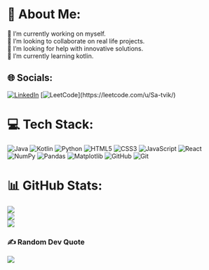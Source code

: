 # 💫 About Me:
🔭 I’m currently working on myself.<br>👯 I’m looking to collaborate on real life projects.<br>🤝 I’m looking for help with innovative solutions.<br>🌱 I’m currently learning kotlin.


## 🌐 Socials:
[![LinkedIn](https://img.shields.io/badge/LinkedIn-%230077B5.svg?logo=linkedin&logoColor=white)](https://linkedin.com/in/Sa-tvik) [![LeetCode]([https://img.shields.io/badge/LinkedIn-%230077B5.svg?logo=linkedin&logoColor=white](https://www.google.com/imgres?imgurl=https%3A%2F%2Fupload.wikimedia.org%2Fwikipedia%2Fcommons%2F8%2F8e%2FLeetCode_Logo_1.png&tbnid=rGLblFUwApUhUM&vet=12ahUKEwipvavwlaWIAxW-jWMGHXdODaAQMygBegQIARBN..i&imgrefurl=https%3A%2F%2Fcommons.wikimedia.org%2Fwiki%2FFile%3ALeetCode_Logo_1.png&docid=H0Vabpfp_AIvwM&w=512&h=512&q=leetcode%20logo&client=opera-gx&ved=2ahUKEwipvavwlaWIAxW-jWMGHXdODaAQMygBegQIARBN))](https://leetcode.com/u/Sa-tvik/) 

# 💻 Tech Stack:
![Java](https://img.shields.io/badge/java-%23ED8B00.svg?style=for-the-badge&logo=openjdk&logoColor=white) ![Kotlin](https://img.shields.io/badge/kotlin-%237F52FF.svg?style=for-the-badge&logo=kotlin&logoColor=white) ![Python](https://img.shields.io/badge/python-3670A0?style=for-the-badge&logo=python&logoColor=ffdd54) ![HTML5](https://img.shields.io/badge/html5-%23E34F26.svg?style=for-the-badge&logo=html5&logoColor=white) ![CSS3](https://img.shields.io/badge/css3-%231572B6.svg?style=for-the-badge&logo=css3&logoColor=white) ![JavaScript](https://img.shields.io/badge/javascript-%23323330.svg?style=for-the-badge&logo=javascript&logoColor=%23F7DF1E) ![React](https://img.shields.io/badge/react-%2320232a.svg?style=for-the-badge&logo=react&logoColor=%2361DAFB) ![NumPy](https://img.shields.io/badge/numpy-%23013243.svg?style=for-the-badge&logo=numpy&logoColor=white) ![Pandas](https://img.shields.io/badge/pandas-%23150458.svg?style=for-the-badge&logo=pandas&logoColor=white) ![Matplotlib](https://img.shields.io/badge/Matplotlib-%23ffffff.svg?style=for-the-badge&logo=Matplotlib&logoColor=black) ![GitHub](https://img.shields.io/badge/github-%23121011.svg?style=for-the-badge&logo=github&logoColor=white) ![Git](https://img.shields.io/badge/git-%23F05033.svg?style=for-the-badge&logo=git&logoColor=white)
# 📊 GitHub Stats:
![](https://github-readme-stats.vercel.app/api?username=Sa-tvik&theme=dark&hide_border=false&include_all_commits=false&count_private=false)<br/>
![](https://github-readme-streak-stats.herokuapp.com/?user=Sa-tvik&theme=dark&hide_border=false)<br/>
![](https://github-readme-stats.vercel.app/api/top-langs/?username=Sa-tvik&theme=dark&hide_border=false&include_all_commits=false&count_private=false&layout=compact)

### ✍ Random Dev Quote
![](https://quotes-github-readme.vercel.app/api?type=horizontal&theme=radical)

<!-- Proudly created with GPRM ( https://gprm.itsvg.in ) -->
